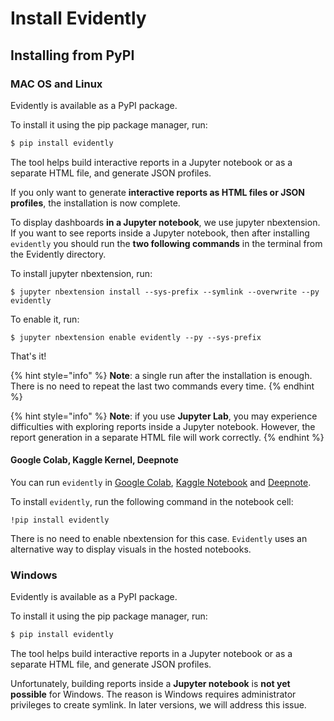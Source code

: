 # Install Evidently

## Installing from PyPI

### MAC OS and Linux

Evidently is available as a PyPI package.&#x20;

To install it using the pip package manager, run:

```bash
$ pip install evidently
```

The tool helps build interactive reports in a Jupyter notebook or as a separate HTML file, and generate JSON profiles.&#x20;

If you only want to generate **interactive reports as HTML files or JSON profiles**, the installation is now complete.

To display dashboards **in a Jupyter notebook**, we use jupyter nbextension. If you want to see reports inside a Jupyter notebook, then after installing `evidently` you should run the **two following commands** in the terminal from the Evidently directory.

To install jupyter nbextension, run:

```
$ jupyter nbextension install --sys-prefix --symlink --overwrite --py evidently
```

To enable it, run:

```
$ jupyter nbextension enable evidently --py --sys-prefix
```

That's it!

{% hint style="info" %}
**Note**: a single run after the installation is enough. There is no need to repeat the last two commands every time.
{% endhint %}

{% hint style="info" %}
**Note**: if you use **Jupyter Lab**, you may experience difficulties with exploring reports inside a Jupyter notebook. However, the report generation in a separate HTML file will work correctly.
{% endhint %}

#### Google Colab, Kaggle Kernel, Deepnote

You can run `evidently` in [Google Colab](https://colab.research.google.com), [Kaggle Notebook](https://www.kaggle.com/code) and [Deepnote](https://deepnote.com).

To install `evidently`, run the following command in the notebook cell:

```
!pip install evidently
```

There is no need to enable nbextension for this case. `Evidently` uses an alternative way to display visuals in the hosted notebooks.

### Windows

Evidently is available as a PyPI package.&#x20;

To install it using the pip package manager, run:

```bash
$ pip install evidently
```

The tool helps build interactive reports in a Jupyter notebook or as a separate HTML file, and generate JSON profiles.&#x20;

Unfortunately, building reports inside a **Jupyter notebook** is **not yet possible** for Windows. The reason is Windows requires administrator privileges to create symlink. In later versions, we will address this issue.



###
